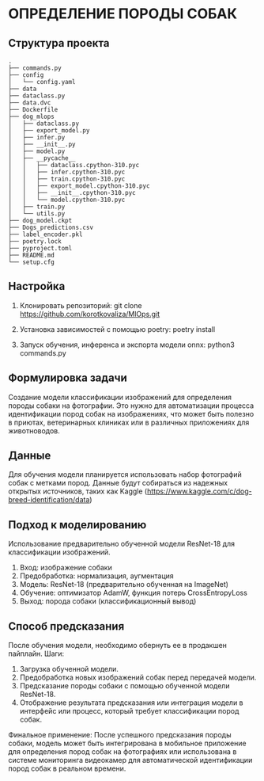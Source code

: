 # ОПРЕДЕЛЕНИЕ ПОРОДЫ СОБАК
## Структура проекта


```
.
├── commands.py
├── config
│   └── config.yaml
├── data
├── dataclass.py
├── data.dvc
├── Dockerfile
├── dog_mlops
│   ├── dataclass.py
│   ├── export_model.py
│   ├── infer.py
│   ├── __init__.py
│   ├── model.py
│   ├── __pycache__
│   │   ├── dataclass.cpython-310.pyc
│   │   ├── infer.cpython-310.pyc
│   │   ├── train.cpython-310.pyc
│   │   ├── export_model.cpython-310.pyc
│   │   ├── __init__.cpython-310.pyc
│   │   └── model.cpython-310.pyc
│   ├── train.py
│   └── utils.py
├── dog_model.ckpt
├── Dogs_predictions.csv
├── label_encoder.pkl
├── poetry.lock
├── pyproject.toml
├── README.md
└── setup.cfg
```

## Настройка

1. Клонировать репозиторий: git clone https://github.com/korotkovaliza/MlOps.git
2. Установка зависимостей с помощью poetry: poetry install

3. Запуск обучения, инференса и экспорта модели onnx: python3 commands.py 
## Формулировка задачи
Создание модели классификации изображений для определения породы собаки на фотографии. Это нужно для автоматизации процесса идентификации пород собак на изображениях, что может быть полезно в приютах, ветеринарных клиниках или в различных приложениях для животноводов.

## Данные
Для обучения модели планируется использовать набор фотографий собак с метками пород. Данные будут собираться из надежных открытых источников, таких как Kaggle (https://www.kaggle.com/c/dog-breed-identification/data)

## Подход к моделированию
Использование предварительно обученной модели ResNet-18 для классификации изображений. 
1. Вход: изображение собаки
2. Предобработка: нормализация, аугментация
3. Модель: ResNet-18 (предварительно обученная на ImageNet)
4. Обучение: оптимизатор AdamW, функция потерь CrossEntropyLoss
5. Выход: порода собаки (классификационный вывод)

## Способ предсказания
После обучения модели, необходимо обернуть ее в продакшен пайплайн.
Шаги:
1. Загрузка обученной модели.
2. Предобработка новых изображений собак перед передачей модели.
3. Предсказание породы собаки с помощью обученной модели ResNet-18.
4. Отображение результата предсказания или интеграция модели в интерфейс или процесс, который требует классификации пород собак.

Финальное применение: После успешного предсказания породы собаки, модель может быть интегрирована в мобильное приложение для определения пород собак на фотографиях или использована в системе мониторинга видеокамер для автоматической идентификации пород собак в реальном времени.
